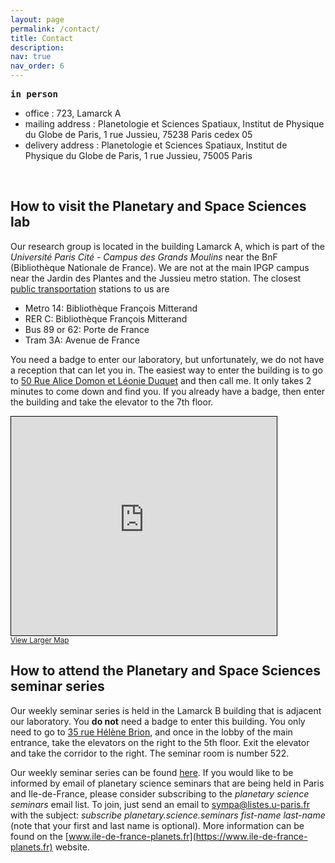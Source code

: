 ```yaml
---
layout: page
permalink: /contact/
title: Contact
description:
nav: true
nav_order: 6
---
```

<font style="font-family: monospace; font-weight: bold">in person</font>
* <span style="color: var(--global-text-color-light)">office :</span> 723, Lamarck A
* <span style="color: var(--global-text-color-light)">mailing address :</span> Planetologie et Sciences Spatiaux, Institut de Physique du Globe de Paris, 1 rue Jussieu, 75238 Paris cedex 05
* <span style="color: var(--global-text-color-light)">delivery address :</span> Planetologie et Sciences Spatiaux, Institut de Physique du Globe de Paris, 1 rue Jussieu, 75005 Paris


<br />

## How to visit the Planetary and Space Sciences lab
Our research group is located in the building Lamarck A, which is part of the *Université Paris Cité - Campus des Grands Moulins* near the BnF (Bibliothèque Nationale de France). We are not at the main IPGP campus near the Jardin des Plantes and the Jussieu metro station. The closest [public transportation](https://www.ratp.fr/) stations to us are

* Metro 14: Bibliothèque François Mitterand
* RER C: Bibliothèque François Mitterand
* Bus 89 or 62: Porte de France
* Tram 3A: Avenue de France

You need a badge to enter our laboratory, but unfortunately, we do not have a reception that can let you in. The easiest way to enter the building is to go to [50 Rue Alice Domon et Léonie Duquet](https://www.openstreetmap.org/?mlat=48.82733&mlon=2.38022#map=19/48.82733/2.38022) and then call me. It only takes 2 minutes to come down and find you. If you already have a badge, then enter the building and take the elevator to the 7th floor.

<iframe width="425" height="350" frameborder="0" scrolling="no" marginheight="0" marginwidth="0" src="https://www.openstreetmap.org/export/embed.html?bbox=2.3777380585670476%2C48.82623117007057%2C2.38266795873642%2C48.82843309758655&amp;layer=mapnik&amp;marker=48.827331263033116%2C2.3802030086517334" style="border: 1px solid black"></iframe><br/><small><a href="https://www.openstreetmap.org/?mlat=48.82733&amp;mlon=2.38020#map=19/48.82733/2.38020">View Larger Map</a></small>

## How to attend the Planetary and Space Sciences seminar series
Our weekly seminar series is held in the Lamarck B building that is adjacent our laboratory. You **do not** need a badge to enter this building. You only need to go to [35 rue Hélène Brion](https://www.openstreetmap.org/?mlat=48.82772&mlon=2.38000#map=19/48.82772/2.38000), and once in the lobby of the main entrance, take the elevators on the right to the 5th floor. Exit the elevator and take the corridor to the right. The seminar room is number 522.

Our weekly seminar series can be found [here](https://www.ipgp.fr/agenda-de-lequipe-planetologie-et-sciences-spatiales/). If you would like to be informed by email of planetary science seminars that are being held in Paris and Ile-de-France, please consider subscribing to the *planetary science seminars* email list. To join, just send an email to [&#115;&#121;&#109;&#112;&#097;&#064;&#108;&#105;&#115;&#116;&#101;&#115;&#046;&#117;&#045;&#112;&#097;&#114;&#105;&#115;&#046;&#102;&#114;](mailto:&#115;&#121;&#109;&#112;&#097;&#064;&#108;&#105;&#115;&#116;&#101;&#115;&#046;&#117;&#045;&#112;&#097;&#114;&#105;&#115;&#046;&#102;&#114;) with the subject: *subscribe planetary.science.seminars fist-name last-name* (note that your first and last name is optional). More information can be found on the [www.ile-de-france-planets.fr](https://www.ile-de-france-planets.fr) website.
